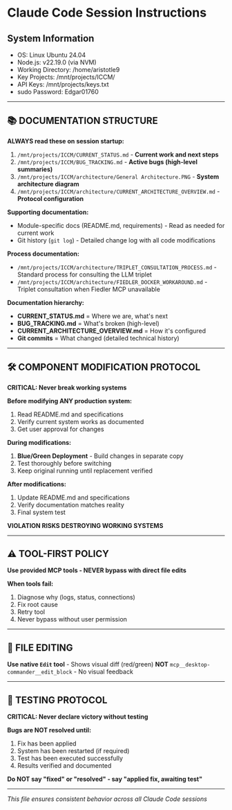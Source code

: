 # Claude Code Session Instructions

## System Information
- OS: Linux Ubuntu 24.04
- Node.js: v22.19.0 (via NVM)
- Working Directory: /home/aristotle9
- Key Projects: /mnt/projects/ICCM/
- API Keys: /mnt/projects/keys.txt
- sudo Password: Edgar01760

---

## 📚 DOCUMENTATION STRUCTURE

**ALWAYS read these on session startup:**
1. `/mnt/projects/ICCM/CURRENT_STATUS.md` - **Current work and next steps**
2. `/mnt/projects/ICCM/BUG_TRACKING.md` - **Active bugs (high-level summaries)**
3. `/mnt/projects/ICCM/architecture/General Architecture.PNG` - **System architecture diagram**
4. `/mnt/projects/ICCM/architecture/CURRENT_ARCHITECTURE_OVERVIEW.md` - **Protocol configuration**

**Supporting documentation:**
- Module-specific docs (README.md, requirements) - Read as needed for current work
- Git history (`git log`) - Detailed change log with all code modifications

**Process documentation:**
- `/mnt/projects/ICCM/architecture/TRIPLET_CONSULTATION_PROCESS.md` - Standard process for consulting the LLM triplet
- `/mnt/projects/ICCM/architecture/FIEDLER_DOCKER_WORKAROUND.md` - Triplet consultation when Fiedler MCP unavailable

**Documentation hierarchy:**
- **CURRENT_STATUS.md** = Where we are, what's next
- **BUG_TRACKING.md** = What's broken (high-level)
- **CURRENT_ARCHITECTURE_OVERVIEW.md** = How it's configured
- **Git commits** = What changed (detailed technical history)

---

## 🛠️ COMPONENT MODIFICATION PROTOCOL

**CRITICAL: Never break working systems**

**Before modifying ANY production system:**
1. Read README.md and specifications
2. Verify current system works as documented
3. Get user approval for changes

**During modifications:**
1. **Blue/Green Deployment** - Build changes in separate copy
2. Test thoroughly before switching
3. Keep original running until replacement verified

**After modifications:**
1. Update README.md and specifications
2. Verify documentation matches reality
3. Final system test

**VIOLATION RISKS DESTROYING WORKING SYSTEMS**

---

## ⚠️ TOOL-FIRST POLICY

**Use provided MCP tools - NEVER bypass with direct file edits**

**When tools fail:**
1. Diagnose why (logs, status, connections)
2. Fix root cause
3. Retry tool
4. Never bypass without user permission

---

## 📝 FILE EDITING

**Use native `Edit` tool** - Shows visual diff (red/green)
**NOT** `mcp__desktop-commander__edit_block` - No visual feedback

---

## 🧪 TESTING PROTOCOL

**CRITICAL: Never declare victory without testing**

**Bugs are NOT resolved until:**
1. Fix has been applied
2. System has been restarted (if required)
3. Test has been executed successfully
4. Results verified and documented

**Do NOT say "fixed" or "resolved" - say "applied fix, awaiting test"**

---

*This file ensures consistent behavior across all Claude Code sessions*
